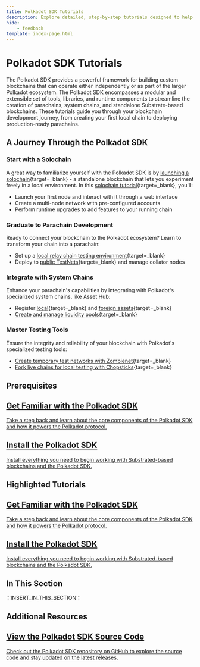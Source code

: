 ```yaml
---
title: Polkadot SDK Tutorials
description: Explore detailed, step-by-step tutorials designed to help you gain hands-on experience building custom solutions with the Polkadot SDK.
hide: 
    - feedback
template: index-page.html
---
```


# Polkadot SDK Tutorials

The Polkadot SDK provides a powerful framework for building custom blockchains that can operate either independently or as part of the larger Polkadot ecosystem. The Polkadot SDK encompasses a modular and extensible set of tools, libraries, and runtime components to streamline the creation of parachains, system chains, and standalone Substrate-based blockchains. These tutorials guide you through your blockchain development journey, from creating your first local chain to deploying production-ready parachains.

## A Journey Through the Polkadot SDK

### Start with a Solochain
A great way to familiarize yourself with the Polkadot SDK is by [launching a solochain](/tutorials/polkadot-sdk/parachains/local-chain/){target=\_blank} - a standalone blockchain that lets you experiment freely in a local environment. In this [solochain tutorial](/tutorials/polkadot-sdk/parachains/local-chain/){target=\_blank}, you'll:

- Launch your first node and interact with it through a web interface
- Create a multi-node network with pre-configured accounts
- Perform runtime upgrades to add features to your running chain

### Graduate to Parachain Development
Ready to connect your blockchain to the Polkadot ecosystem? Learn to transform your chain into a parachain:

- Set up a [local relay chain testing environment](/tutorials/polkadot-sdk/parachains/connect-to-relay-chain/prepare-relay-chain/){target=\_blank}
- Deploy to [public TestNets](/tutorials/polkadot-sdk/parachains/connect-to-relay-chain/acquire-a-testnet-slot/){target=\_blank} and manage collator nodes

### Integrate with System Chains
Enhance your parachain's capabilities by integrating with Polkadot's specialized system chains, like Asset Hub:

- Register [local](/tutorials/polkadot-sdk/system-chains/asset-hub/register-local-asset/){target=\_blank} and [foreign assets](/tutorials/polkadot-sdk/system-chains/asset-hub/register-foreign-asset/){target=\_blank}
- [Create and manage liquidity pools](/tutorials/polkadot-sdk/system-chains/asset-hub/asset-conversion/){target=\_blank}

### Master Testing Tools
Ensure the integrity and reliability of your blockchain with Polkadot's specialized testing tools:

- [Create temporary test networks with Zombienet](/tutorials/polkadot-sdk/testing/spawn-basic-chain/){target=\_blank}
- [Fork live chains for local testing with Chopsticks](/tutorials/polkadot-sdk/testing/fork-live-chains/){target=\_blank}

## Prerequisites

<div class="subsection-wrapper">
  <div class="card">
    <a href="/develop/blockchains/get-started/intro-polkadot-sdk/">
      <h2 class="title">Get Familiar with the Polkadot SDK</h2>
      <p class="description">Take a step back and learn about the core components of the Polkadot SDK and how it powers the Polkadot protocol.</p>
    </a>
  </div>
    <div class="card">
    <a href="/develop/blockchains/get-started/install-polkadot-sdk/">
      <h2 class="title">Install the Polkadot SDK</h2>
      <p class="description">Install everything you need to begin working with Substrated-based blockchains and the Polkadot SDK.</p>
    </a>
  </div>
</div>

## Highlighted Tutorials

<div class="subsection-wrapper">
  <div class="card">
    <a href="/develop/blockchains/get-started/intro-polkadot-sdk/">
      <h2 class="title">Get Familiar with the Polkadot SDK</h2>
      <p class="description">Take a step back and learn about the core components of the Polkadot SDK and how it powers the Polkadot protocol.</p>
    </a>
  </div>
    <div class="card">
    <a href="/develop/blockchains/get-started/install-polkadot-sdk/">
      <h2 class="title">Install the Polkadot SDK</h2>
      <p class="description">Install everything you need to begin working with Substrated-based blockchains and the Polkadot SDK.</p>
    </a>
  </div>
</div>


## In This Section

:::INSERT_IN_THIS_SECTION:::

## Additional Resources

<div class="subsection-wrapper">
  <div class="card">
    <a href="https://github.com/paritytech/polkadot-sdk">
      <h2 class="title">View the Polkadot SDK Source Code</h2>
      <p class="description">Check out the Polkadot SDK repository on GitHub to explore the source code and stay updated on the latest releases.</p>
    </a>
  </div>
</div>
